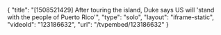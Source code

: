 {
    "title": "[1508521429] After touring the island, Duke says US will 'stand with the people of Puerto Rico'",
    "type": "solo",
    "layout": "iframe-static",
    "videoId": "123186632",
    "url": "\/tvpembed\/123186632"
}